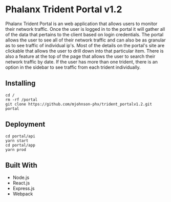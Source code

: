 # Phalanx Trident Portal v1.2
Phalanx Trident Portal is an web application that allows users to monitor their network traffic. Once the user is logged in to the portal 
it will gather all of the data that pertains to the client based on login credentials. The portal allows the user to see all of their 
network traffic and can also be as granular as to see traffic of individual ip's. Most of the details on the portal's site are clickable 
that allows the user to drill down into that particular item. There is also a feature at the top of the page that allows the user to search
their network traffic by date. If the user has more than one trident, there is an option in the sidebar to see traffic from each trident 
individually. 

Installing
-
```
cd /
rm -rf /portal
git clone https://github.com/mjohnson-phx/trident_portalv1.2.git portal
```

Deployment
-
```
cd portal/api
yarn start
cd portal/app
yarn prod
```
Built With
-
- Node.js
- React.js
- Express.js
- Webpack
